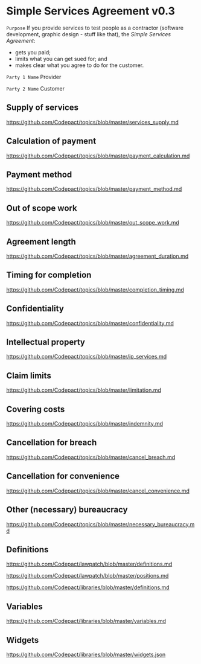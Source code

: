 # Simple Services Agreement v0.3

`Purpose` If you provide services to test people as a contractor (software development, graphic design - stuff like that), the _Simple Services Agreement_:
- gets you paid;
- limits what you can get sued for; and
- makes clear what you agree to do for the customer.

`Party 1 Name` Provider

`Party 2 Name` Customer

## Supply of services

https://github.com/Codepact/topics/blob/master/services_supply.md

## Calculation of payment

https://github.com/Codepact/topics/blob/master/payment_calculation.md

## Payment method

https://github.com/Codepact/topics/blob/master/payment_method.md

## Out of scope work

https://github.com/Codepact/topics/blob/master/out_scope_work.md

## Agreement length

https://github.com/Codepact/topics/blob/master/agreement_duration.md

## Timing for completion

https://github.com/Codepact/topics/blob/master/completion_timing.md

## Confidentiality

https://github.com/Codepact/topics/blob/master/confidentiality.md

## Intellectual property

https://github.com/Codepact/topics/blob/master/ip_services.md

## Claim limits

https://github.com/Codepact/topics/blob/master/limitation.md

## Covering costs

https://github.com/Codepact/topics/blob/master/indemnity.md

## Cancellation for breach

https://github.com/Codepact/topics/blob/master/cancel_breach.md

## Cancellation for convenience

https://github.com/Codepact/topics/blob/master/cancel_convenience.md

## Other (necessary) bureaucracy

https://github.com/Codepact/topics/blob/master/necessary_bureaucracy.md

## Definitions

https://github.com/Codepact/lawpatch/blob/master/definitions.md

https://github.com/Codepact/lawpatch/blob/master/positions.md

https://github.com/Codepact/libraries/blob/master/definitions.md

## Variables

https://github.com/Codepact/libraries/blob/master/variables.md

## Widgets

https://github.com/Codepact/libraries/blob/master/widgets.json

